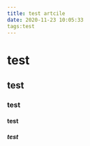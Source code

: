 ```yaml
---
title: test artcile
date: 2020-11-23 10:05:33
tags:test
---
```


# test

## test

### test

#### test

##### test